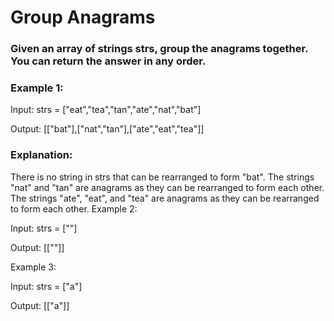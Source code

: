 

# Group Anagrams

### Given an array of strings strs, group the anagrams together. You can return the answer in any order.

 
### Example 1:

Input: strs = ["eat","tea","tan","ate","nat","bat"]

Output: [["bat"],["nat","tan"],["ate","eat","tea"]]

### Explanation:

There is no string in strs that can be rearranged to form "bat".
The strings "nat" and "tan" are anagrams as they can be rearranged to form each other.
The strings "ate", "eat", and "tea" are anagrams as they can be rearranged to form each other.
Example 2:

Input: strs = [""]

Output: [[""]]

Example 3:

Input: strs = ["a"]

Output: [["a"]]


